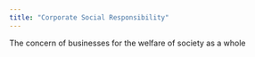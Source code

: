 ```yaml
---
title: "Corporate Social Responsibility"
---
```

The concern of businesses for the welfare of society as a whole

